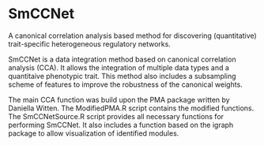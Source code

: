 # SmCCNet
A canonical correlation analysis based method for discovering (quantitative) trait-specific heterogeneous regulatory networks.

SmCCNet is a data integration method based on canonical correlation analysis (CCA). It allows the integration of multiple data types and a quantitaive phenotypic trait. This method also includes a subsampling scheme of features to improve the robustness of the canonical weights. 

The main CCA function was build upon the PMA package written by Daniella Witten. The ModifiedPMA.R script contains the modified functions. The SmCCNetSource.R script provides all necessary functions for performing SmCCNet. It also includes a function based on the igraph package to allow visualization of identified modules. 
